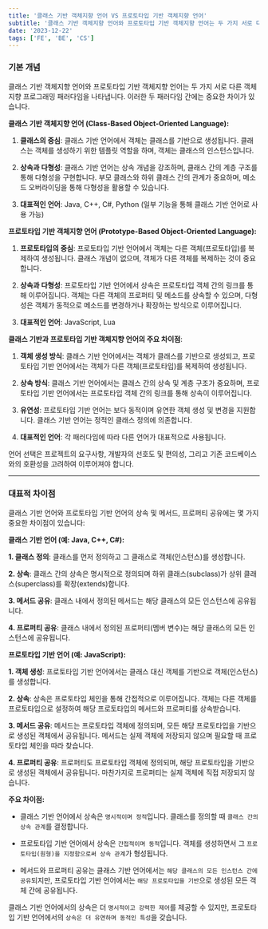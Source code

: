 ```yaml
---
title: '클래스 기반 객체지향 언어 VS 프로토타입 기반 객체지향 언어'
subtitle: '클래스 기반 객체지향 언어와 프로토타입 기반 객체지향 언어는 두 가지 서로 다른 객체지향 프로그래밍 패러다임을 나타냅니다. 이러한 두 패러다임 간에는 중요한 차이가 있습니다.'
date: '2023-12-22'
tags: ['FE', 'BE', 'CS']
---
```


### 기본 개념 

클래스 기반 객체지향 언어와 프로토타입 기반 객체지향 언어는 두 가지 서로 다른 객체지향 프로그래밍 패러다임을 나타냅니다. 이러한 두 패러다임 간에는 중요한 차이가 있습니다.

**클래스 기반 객체지향 언어 (Class-Based Object-Oriented Language):**

1. **클래스의 중심**: 클래스 기반 언어에서 객체는 클래스를 기반으로 생성됩니다. 클래스는 객체를 생성하기 위한 템플릿 역할을 하며, 객체는 클래스의 인스턴스입니다.

2. **상속과 다형성**: 클래스 기반 언어는 상속 개념을 강조하며, 클래스 간의 계층 구조를 통해 다형성을 구현합니다. 부모 클래스와 하위 클래스 간의 관계가 중요하며, 메소드 오버라이딩을 통해 다형성을 활용할 수 있습니다.

3. **대표적인 언어**: Java, C++, C#, Python (일부 기능을 통해 클래스 기반 언어로 사용 가능)

**프로토타입 기반 객체지향 언어 (Prototype-Based Object-Oriented Language):**

1. **프로토타입의 중심**: 프로토타입 기반 언어에서 객체는 다른 객체(프로토타입)를 복제하여 생성됩니다. 클래스 개념이 없으며, 객체가 다른 객체를 복제하는 것이 중요합니다.

2. **상속과 다형성**: 프로토타입 기반 언어에서 상속은 프로토타입 객체 간의 링크를 통해 이루어집니다. 객체는 다른 객체의 프로퍼티 및 메소드를 상속할 수 있으며, 다형성은 객체가 동적으로 메소드를 변경하거나 확장하는 방식으로 이루어집니다.

3. **대표적인 언어**: JavaScript, Lua

**클래스 기반과 프로토타입 기반 객체지향 언어의 주요 차이점**:

1. **객체 생성 방식**: 클래스 기반 언어에서는 객체가 클래스를 기반으로 생성되고, 프로토타입 기반 언어에서는 객체가 다른 객체(프로토타입)를 복제하여 생성됩니다.

2. **상속 방식**: 클래스 기반 언어에서는 클래스 간의 상속 및 계층 구조가 중요하며, 프로토타입 기반 언어에서는 프로토타입 객체 간의 링크를 통해 상속이 이루어집니다.

3. **유연성**: 프로토타입 기반 언어는 보다 동적이며 유연한 객체 생성 및 변경을 지원합니다. 클래스 기반 언어는 정적인 클래스 정의에 의존합니다.

4. **대표적인 언어**: 각 패러다임에 따라 다른 언어가 대표적으로 사용됩니다.

언어 선택은 프로젝트의 요구사항, 개발자의 선호도 및 편의성, 그리고 기존 코드베이스와의 호환성을 고려하여 이루어져야 합니다.


----

### 대표적 차이점 

클래스 기반 언어와 프로토타입 기반 언어의 상속 및 메서드, 프로퍼티 공유에는 몇 가지 중요한 차이점이 있습니다:

**클래스 기반 언어 (예: Java, C++, C#):**

**1. 클래스 정의**: 클래스를 먼저 정의하고 그 클래스로 객체(인스턴스)를 생성합니다.
   
**2. 상속**: 클래스 간의 상속은 명시적으로 정의되며 하위 클래스(subclass)가 상위 클래스(superclass)를 확장(extends)합니다.
   
**3. 메서드 공유**: 클래스 내에서 정의된 메서드는 해당 클래스의 모든 인스턴스에 공유됩니다.
   
**4. 프로퍼티 공유**: 클래스 내에서 정의된 프로퍼티(멤버 변수)는 해당 클래스의 모든 인스턴스에 공유됩니다.

**프로토타입 기반 언어 (예: JavaScript):**

**1. 객체 생성**: 프로토타입 기반 언어에서는 클래스 대신 객체를 기반으로 객체(인스턴스)를 생성합니다.
   
**2. 상속**: 상속은 프로토타입 체인을 통해 간접적으로 이루어집니다. 객체는 다른 객체를 프로토타입으로 설정하여 해당 프로토타입의 메서드와 프로퍼티를 상속받습니다.
   
**3. 메서드 공유**: 메서드는 프로토타입 객체에 정의되며, 모든 해당 프로토타입을 기반으로 생성된 객체에서 공유됩니다. 메서드는 실제 객체에 저장되지 않으며 필요할 때 프로토타입 체인을 따라 찾습니다.
   
**4. 프로퍼티 공유**: 프로퍼티도 프로토타입 객체에 정의되며, 해당 프로토타입을 기반으로 생성된 객체에서 공유됩니다. 마찬가지로 프로퍼티는 실제 객체에 직접 저장되지 않습니다.

**주요 차이점:**
- 클래스 기반 언어에서 상속은 `명시적이며 정적`입니다. 클래스를 정의할 때 `클래스 간의 상속 관계`를 결정합니다.
  
- 프로토타입 기반 언어에서 상속은 `간접적이며 동적`입니다. 객체를 생성하면서 그 `프로토타입(원형)을 지정함으로써 상속 관계`가 형성됩니다.

- 메서드와 프로퍼티 공유는 클래스 기반 언어에서는 `해당 클래스의 모든 인스턴스 간에 공유`되지만, 프로토타입 기반 언어에서는 `해당 프로토타입을 기반`으로 생성된 모든 객체 간에 공유됩니다.

클래스 기반 언어에서의 상속은 더 `명시적이고 강력한 제어`를 제공할 수 있지만, 프로토타입 기반 언어에서의 `상속은 더 유연하며 동적인 특성`을 갖습니다.